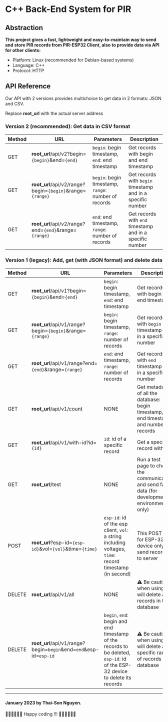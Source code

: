 C++ Back-End System for PIR
===========

Abstraction
-------------
**This project gives a fast, lightweight and easy-to-maintain way to send and store PIR records from PIR-ESP32 Client, also to provide data via API for other clients:**

- Platform: Linux (recommended for Debian-based systems)
- Language: C++
- Protocol: HTTP

API Reference
-------------
Our API with 2 versions provides multichoice to get data in 
2 formats: JSON and CSV.

Replace **root_url** with the actual server address
### Version 2 (recommended): Get data in CSV format 

| Method  | URL | Parameters | Description |
| --------| --- | -----------| ----------- |
| GET  | **root_url**/api/v2?begin=`{begin}`&end=`{end}` | `begin`: begin timestamp, `end`: end timestamp  | Get records with begin and end timestamp
| GET |  **root_url**/api/v2/range?begin=`{begin}`&range=`{range}`  | `begin`: begin timestamp, `range`: number of records  | Get records with `begin` timestamp and in a specific number |
| GET |  **root_url**/api/v2/range?end=`{end}`&range=`{range}`  | `end`: end timestamp, `range`: number of records  | Get records with `end` timestamp and in a specific number |

### Version 1 (legacy): Add, get (with JSON format) and delete data 

| Method  | URL | Parameters | Description |
| --------| --- | -----------| ----------- |
| GET  |  **root_url**/api/v1?begin=`{begin}`&end=`{end}` | `begin`: begin timestamp, `end`: end timestamp  | Get records with begin and end timestamp
| GET |  **root_url**/api/v1/range?begin=`{begin}`&range=`{range}`  | `begin`: begin timestamp, `range`: number of records  | Get records with `begin` timestamp and in a specific number |
| GET |  **root_url**/api/v1/range?end=`{end}`&range=`{range}`  | `end`: end timestamp, `range`: number of records  | Get records with `end` timestamp and in a specific number |
| GET |  **root_url**/api/v1/count  | NONE  | Get metadata of all the database: begin timestamp, end timestamp and number of records |
| GET |  **root_url**/api/v1/with-id?id=`{id}`  | `id`: id of a specific record  | Get a specific record with `id` |
| GET |  **root_url**/test  | NONE  | Run a test page to check the communication and send fake data (for development environment only) |
| POST |  **root_url**?esp-id=`{esp-id}`&vol=`{vol}`&time=`{time}`  | `esp-id`: id of the esp client, `vol`: a string including voltages, `time`: record timestamp (in second)   | This POST is for ESP-32 device only to send records to server |
| DELETE |  **root_url**/api/v1/all  | NONE  | ⚠️ Be cautious when using, it will delete all records in the database |
| DELETE |  **root_url**/api/v1/range?begin=`begin`&end=`end`&esp-id=`esp-id`  | `begin`, `end`: begin and end timestamp of the records to be deleted, `esp-id`: id of the ESP-32 device to delete its records  | ⚠️ Be cautious when using, it will delete a specific range of records in database |

***
#### January 2023  by Thai-Son Nguyen.

🧑‍💻🧑‍💻🧑‍💻 Happy coding !!! 🧑‍💻🧑‍💻🧑‍💻




